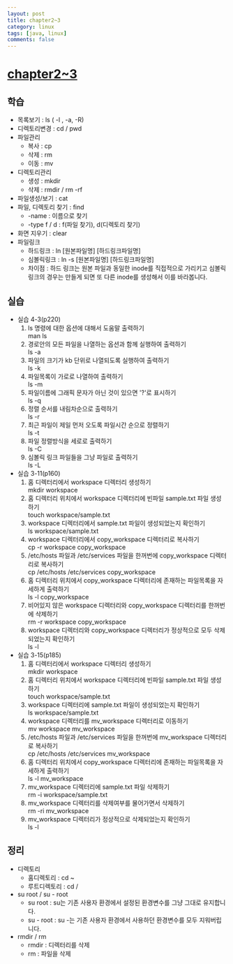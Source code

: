 ```yaml
---
layout: post
title: chapter2~3
category: linux
tags: [java, linux]
comments: false
---
```


# [chapter2~3]()

## 학습
* 목록보기 : ls ( -l , -a, -R)
* 디렉토리변경 : cd / pwd
* 파일관리
    - 복사 : cp
    - 삭제 : rm
    - 이동 : mv
* 디렉토리관리
    - 생성 : mkdir
    - 삭제 : rmdir / rm -rf
* 파일생성/보기 :  cat 
* 파일, 디렉토리 찾기 : find
    - -name  : 이름으로 찾기
    - -type f / d : f(파일 찾기), d(디렉토리 찾기)
* 화면 지우기 : clear
* 파일링크
    - 하드링크 : ln [원본파일명] [하드링크파일명]
    - 심볼릭링크 : ln -s [원본파일명] [하드링크파일명]
    - 차이점 : 하드 링크는 원본 파일과 동일한 inode를 직접적으로 가리키고 심볼릭 링크의 경우는 만들게 되면 또 다른 inode를 생성해서 이를 바라봅니다.

## 실습
* 실습 4-3(p220)
    1. ls 명령에 대한 옵션에 대해서 도움말 출력하기
    <br> man ls
    2. 경로안의 모든 파일을 나열하는 옵션과 함께 실행하여 출력하기
    <br> ls -a
    3. 파일의 크기가 kb 단위로 나열되도록 실행하여 출력하기
    <br> ls -k
    4. 파일목록이 가로로 나열하여 출력하기
    <br> ls -m
    5. 파일이름에 그래픽 문자가 아닌 것이 있으면 '?'로 표시하기
    <br> ls -q
    6. 정렬 순서를 내림차순으로 출력하기
    <br> ls -r
    7. 최근 파일이 제일 먼저 오도록 파일시간 순으로 정렬하기
    <br> ls -t
    8. 파일 정렬방식을 세로로 출력하기
    <br> ls -C
    9. 심볼릭 링크 파일들을 그냥 파일로 출력하기
    <br> ls -L
* 실습 3-11(p160)
    1. 홈 디렉터리에서 workspace 디렉터리 생성하기
    <br> mkdir workspace
    2. 홈 디렉터리 위치에서 workspace 디렉터리에 빈파일 sample.txt 파일 생성하기
    <br> touch workspace/sample.txt
    3. workspace 디렉터리에서 sample.txt 파일이 생성되었는지 확인하기
    <br> ls workspace/sample.txt
    4. workspace 디렉터리에서 copy_workspace 디렉터리로 복사하기
    <br> cp -r workspace copy_workspace
    5. /etc/hosts 파일과 /etc/services 파일을 한꺼번에 copy_workspace 디렉터리로 복사하기
    <br> cp /etc/hosts /etc/services copy_workspace
    6. 홈 디렉터리 위치에서 copy_workspace 디렉터리에 존재하는 파일목록을 자세하게 출력하기
    <br> ls -l copy_workspace
    7. 비어있지 않은 workspace 디렉터리와 copy_workspace 디렉터리를 한꺼번에 삭제하기
    <br> rm -r workspace copy_workspace
    8. workspace 디렉터리와 copy_workspace 디렉터리가 정상적으로 모두 삭제되었는지 확인하기
    <br> ls -l
* 실습 3-15(p185)
    1. 홈 디렉터리에서 workspace 디렉터리 생성하기
    <br> mkdir workspace
    2. 홈 디렉터리 위치에서 workspace 디렉터리에 빈파일 sample.txt 파일 생성하기
    <br> touch workspace/sample.txt
    3. workspace 디렉터리에 sample.txt 파일이 생성되었는지 확인하기
    <br> ls workspace/sample.txt
    4. workspace 디렉터리를 mv_workspace 디렉터리로 이동하기
    <br> mv workspace mv_workspace
    5. /etc/hosts 파일과 /etc/services 파일을 한꺼번에 mv_workspace 디렉터리로 복사하기
    <br> cp /etc/hosts /etc/services mv_workspace
    6. 홈 디렉터리 위치에서 copy_workspace 디렉터리에 존재하는 파일목록을 자세하게 출력하기
    <br> ls -l mv_workspace
    7. mv_workspace 디렉터리에 sample.txt 파일 삭제하기
    <br> rm -i workspace/sample.txt
    8. mv_workspace 디렉터리를 삭제여부를 물어가면서 삭제하기
    <br> rm -ri mv_workspace
    9. mv_workspace 디렉터리가 정상적으로 삭제되었는지 확인하기
    <br> ls -l

## 정리
* 디렉토리
    - 홈디렉토리 : cd ~
    - 루트디렉토리 : cd /
* su root / su - root
    - su root : su는 기존 사용자 환경에서 설정된 환경변수를 그냥 그대로 유지합니다.
    - su - root : su -는 기존 사용자 환경에서 사용하던 환경변수를 모두 지워버립니다.
* rmdir  / rm
    - rmdir : 디렉터리를 삭제 
    - rm : 파일을 삭제
